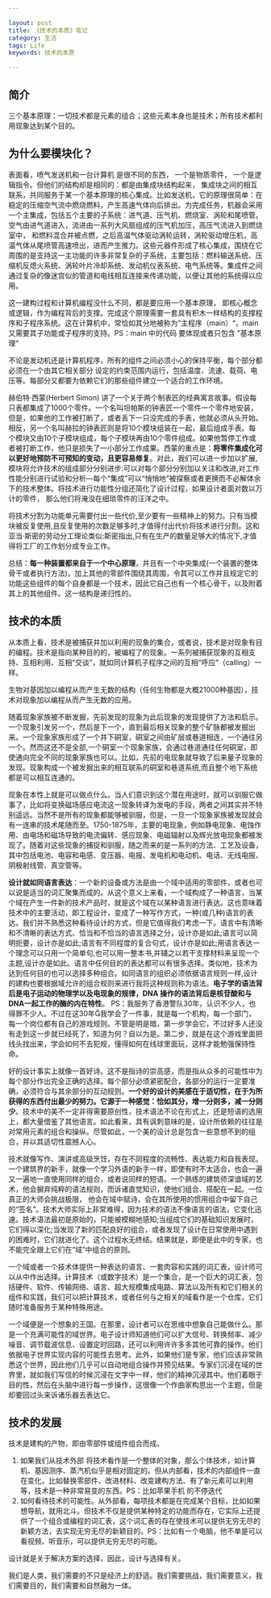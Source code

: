```yaml
---

layout: post
title: 《技术的本质》笔记
category: 生活
tags: Life
keywords: 技术的本质

---
```


## 简介

三个基本原理：一切技术都是元素的组合；这些元素本身也是技术；所有技术都利用现象达到某个目的。

## 为什么要模块化？

表面看，喷气发送机和一台计算机 是很不同的东西， 一个是物质零件， 一个是逻辑指令。但他们的结构却是相同的：都是由集成块结构起来， 集成块之间的相互联系，共同服务于某一个基本原理的核心集成。比如发送机，它的原理很简单：在稳定的压缩空气流中燃烧燃料，产生高速气体向后排出。为完成任务，机器会采用一个主集成，包括五个主要的子系统：进气道、压气机、燃烧室、涡轮和尾喷管。空气由进气道进入，流进由一系列大风扇组成的压气机加压，高压气流进入到燃烧室中， 和燃料混合并被点燃，之后高温气体驱动涡轮运转，涡轮驱动增压机，高温气体从尾喷管高速喷出，进而产生推力。这些元器件形成了核心集成，围绕在它周围的是支持这一主功能的许多非常复杂的子系统，主要包括：燃料输送系统、压缩机反熄火系统、涡轮叶片冷却系统、发动机仪表系统、电气系统等。集成件之间通过复杂的像迷宫似的管道和电线相互连接来传递功能，以便让其他的系统得以应用。

这一建构过程和计算机编程没什么不同，都是要应用一个基本原理， 即核心概念或逻辑，作为编程背后的支撑。完成这个原理需要一套具有积木一样结构的支撑程序和子程序系统。这在计算机中，常恰如其分地被称为”主程序（main）“，main又需要其子功能或子程序的支持。PS：main 中的代码 要体现或者只包含 ”基本原理“

不论是发动机还是计算机程序，所有的组件之间必须小心的保持平衡，每个部分都必须在一个由其它相关部分 设定的约束范围内运行，包括温度、流速、载荷、电压等。每部分又都要为依赖它们的那些组件建立一个适合的工作环境。

赫伯特·西蒙(Herbert Simon) 讲了一个关于两个制表匠的经典寓言故事。假设每只表都集成了1000个零件。一个名叫坦帕斯的钟表匠一个零件一个零件地安装，但是，如果他的工作被打断了，或者丢下一只没完成的手表，他就必须从头开始。相反，另一个名叫赫拉的钟表匠则是将10个模块组装在一起，最后组成手表。每个模块又由10个子模块组成，每个子模块再由10个零件组成。如果他暂停工作或者被打断工作，他只是损失了一小部分工作成果。西蒙的重点是：**将零件集成化可以更好地预防不可预知的变动，且更容易修复**。对此，我们可以进一步加以扩展,模块将允许技术的组成部分分别进步:可以对每个部分分别加以关注和改进,对工作性能分别进行试验和分析—每个“集成”可以“悄悄地”被探察或者更换而不必解体余下的技术整体。将技术进行功能性分组还简化了设计过程，如果设计者面对数以万计的零件， 那么他们将淹没在细琐零件的汪洋之中。 

将技术分割为功能单元需要付出一些代价,至少要有一些精神上的努力。只有当模块被反复使用,且反复使用的次数足够多时,才值得付出代价将技术进行分割。这和亚当·斯密的劳动分工理论类似:斯密指出,只有在生产的数量足够大的情况下,才值得将工厂的工作划分成专业工作。

总结：**每一种装置都来自于一个中心原理**，并且有一个中央集成(一个装置的整体骨干或者执行方法)，加上其他的零部件围绕其周围，令其可以工作并且规定它的功能这些组件的每个自身都是一个技术，因此它自己也有一个核心骨干，以及附着其上的其他组件。这一结构是递归性的。

## 技术的本质

从本质上看，技术是被捕获并加以利用的现象的集合，或者说，技术是对现象有目的编程。技术是指向某种目的的，被编程了的现象。一系列被捕获现象的互相支持、互相利用、互相“交谈”，就如同计算机子程序之间的互相“呼应”（calling）一样。

生物对基因加以编程从而产生无数的结构（任何生物都是大概21000种基因），技术对现象加以编程从而产生无数的应用。



随着现象家族被不断发掘，先前发现的现象为此后现象的发现提供了方法和启示。一个现象引发另一个，然后是下一个，直到最后相关现象的整个矿脉都被发掘出来。一个现象家族形成了一个井下硐室，硐室之间由矿层或巷道相连，一个通往另一个。然而这还不是全部,一个硐室一个现象家族，会通过巷道通往任何硐室，即使通向完全不同的现象家族也可以。比如，先前的电现象就导致了后来量子现象的发现。现象构成一个被发掘出来的相互联系的硐室和巷道系统,而且整个地下系统都是可以相互连通的。

现象在本性上就是可以做点什么。当人们意识到这个潜在用途时，就可以驯服它做事了，比如将变换磁场感应电流这一现象转译为发电的手段，两者之间其实并不特别遥远。当然不是所有的现象都能够被驯服，但是，一旦一个现象家族被发现就会有一连串的技术尾随而至。1750-1875年，主要的电现象，例如静电现象、电蚀作用、由电场和磁场导致的电流偏转、感应现象、电磁辐射以及辉光放电现象都被发现了。随着对这些现象的捕捉和驯服，随之而来的是一系列的方法、工艺及设备，其中包括电池、电容和电感、变压器、电报、发电机和电动机、电话、无线电报、阴极射线管、真空管等。

**设计就如同语言表达**：一个新的设备或方法是由一个域中适用的零部件，或者也可以说是适当的词汇聚集而成的。从这个意义上来看，一个域构成了一种语言，当某个域在产生一件新的技术产品时，就是这个域在以某种语言进行表达。这也意味着技术中的主要活动，即工程设计，变成了一种写作方式，一种(或几种)语言的表达。我们并不熟悉这种看待设计的方式，但是它值得我们考虑一下。语言中有清晰和不清晰的表达方式、恰当和不恰当的语言选择之分，设计亦是如此;语言可以简明扼要，设计亦是如此;语言有不同程度的复合句式，设计亦是如此;用语言表达一个理念可以只用一个简单句,也可以用一整本书,并辅之以若干支撑材料来呈现一个主题,设计亦是如此。语言中任何目的的表达都可以有很多选择。类似地，技术为达到任何目的也可以选择多种组合。如同语言的组织必须依据语言规则一样,设计的建构也要根据域允许的组合规则来进行我将这种规则称为语法。**电子学的语法背后是电子运动的物理学以及电现象的规律，DNA 操作的语法背后是核苷酸和与DNA一起工作的酶的内在特性**。 PS：我服务了香港警队30年，认识不少人，也得罪不少人。不过在这30年我学会了一件事，就是每一个机构，每一个部门，每一个岗位都有自己的游戏规则。不管是明是暗，第一步学会它，不过好多人还没有走到这一步就已经死了，知道为何？自以为是。第二步，就是在这个游戏里面把线头找出来，学会如何不去犯规，懂得如何在线球里面玩，这样才能勉强保持性命。


好的设计事实上就像一首好诗。这不是指诗的崇高感，而是指从众多的可能性中为每个部分作出完全正确的选择。每个部分必须紧密配合，各部分的运行一定要准确，必须符合与其余部分的互动规则。**一个好的设计的美感在于适切性，在于为所获得的东西付出最少的努力。它源于一种感觉：恰如其分，增一分则多，减一分则少**。技术中的美不一定非得需要原创性，技术语法不论在形式上，还是短语的选用上，都大量借鉴了其他语言。如此看来，具有讽刺意味的是，设计所依赖的往往是对常用元素的组合和操纵。尽管如此，一个美的设计总是包含一些意想不到的组合，并以其适切性震撼人心。

技术就像写作、演讲或高级烹饪，存在不同程度的流畅性、表达能力和自我表现。一个建筑界的新手，就像一个学习外语的新手一样，即使有时不太适合，也会一遍又一遍地一直使用同样的组合，或者说同样的短语。一个熟练的建筑师深谙域的艺术，他会摒弃纯粹的语法规则，而诉诸直觉知识，使他们组合、搭配在一起。一位真正的大师会挑战极限， 他会在域中赋诗，会在其所使用的惯用组合中留下自己的“签名”。技术大师实际上非常难得，因为技术的语法不像语言的语法，它变化迅速。技术语法最初是原始的，只能被模糊地感知;当组成它们的基础知识发展时，它们得以深化;当发现了新的匹配良好的组合，或者发现了设计在日常使用中遇到的困难时，它们就进化了。这个过程水无终结。结果就是，即便是此中的专家，也不能完全跟上它们在“域”中组合的原则。

一个域或者一个技术体提供一种表达的语言、一套肉容和实践的词汇表，设计师可以从中作出选择。计算技术（或数字技术）是一个集合，是一个巨大的词汇表，包括硬件、软件、传输网络、语言、超大规模集成电路、算法以及所有和它们相关的组件和实践，我们可以把计算技术，或者任何与之相关的域看作是一个仓库，它们随时准备服务于某种特殊用途。

一个域便是一个想象的王国。在那里，设计者可以在思维中想象自己能做什么。那是一个充满可能性的域世界。电子设计师知道他们可以扩大信号、转换频率、减少噪音、调节载波信息、设置定时回路，还可以利用许许多多其他可靠的操作。他们依据电子世界实现内容的可能性去思考。此外，如果他们是专家，他们应该非常熟悉这个世界，因此他们几乎可以自动地组合操作并预见结果。专家们沉浸在域的世界里，就如我们写信的时候沉浸在文字中一样，他们的精神沉浸其中。他们着眼于目的性，然后在头脑中进行每一步操作，这很像一个作曲家构思出一个主题，但是却要回过头来诉诸乐器去表达它。

## 技术的发展

技术是建构的产物，即由零部件或组件组合而成。
1. 如果我们从技术外部 将技术看作是一个整体的对象，那么个体技术，如计算机、基因测序、蒸汽机似乎是相对固定的。但从内部看，技术的内部组件一直在变化，比如替换零部件、改进材料、改变建构方法、有了新元素可以利用等，技术是一种非常易变的东西。PS：比如苹果手机 的不停迭代
2. 如何看待技术的可能性。从外部看，每项技术都是在完成某个目标，比如如果想导航，就用北斗。但技术不仅是提供某种特定的功能而存在，它实际上还提供了一个组合或编程的词汇表，这个词汇表的存在使技术可以提供无穷无尽的新颖方法，去实现无穷无尽的新颖目的。PS：比如有一个电脑，他不单是可以看视频、听音乐，可以提供无穷无尽的可能。

设计就是关于解决方案的选择，因此，设计与选择有关。

我们是人类，我们需要的不只是经济上的舒适。我们需要挑战，我们需要意义，我们需要目的，我们需要和自然融为一体。